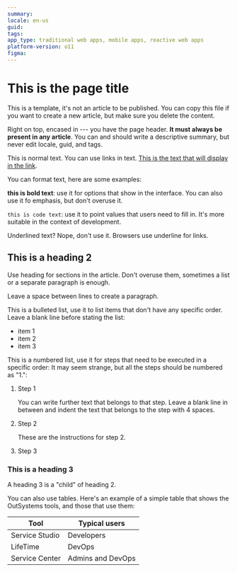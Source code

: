 ```yaml
---
summary: 
locale: en-us
guid: 
tags: 
app_type: traditional web apps, mobile apps, reactive web apps
platform-version: o11
figma:
---
```


# This is the page title

This is a template, it's not an article to be published. You can copy this file if you want to create a new article, but make sure you delete the content.

Right on top, encased in --- you have the page header. **It must always be present in any article**.
You can and should write a descriptive summary, but never edit locale, guid, and tags.

This is normal text. You can use links in text. [This is the text that will display in the link](https://www.this-is-the-url.example.com).

You can format text, here are some examples:

**this is bold text**: use it for options that show in the interface. You can also use it fo emphasis, but don't overuse it.

`this is code text`: use it to point values that users need to fill in. It's more suitable in the context of development. 

Underlined text? Nope, don't use it. Browsers use underline for links.

## This is a heading 2

Use heading for sections in the article. Don't overuse them, sometimes a list or a separate paragraph is enough.

Leave a space between lines to create a paragraph.

This is a bulleted list, use it to list items that don't have any specific order. Leave a blank line before stating the list:

* item 1
* item 2
* item 3

This is a numbered list, use it for steps that need to be executed in a specific order:
It may seem strange, but all the steps should be numbered as "1.":

1. Step 1

    You can write further text that belongs to that step. Leave a blank line in between and indent the text that belongs to the step with 4 spaces.

1. Step 2

    These are the instructions for step 2.

1. Step 3

### This is a heading 3

A heading 3 is a "child" of heading 2.

You can also use tables. Here's an example of a simple table that shows the OutSystems tools, and those that use them:

| Tool | Typical users |
| --- | --- |
| Service Studio | Developers |
| LifeTime | DevOps |
| Service Center | Admins and DevOps |
